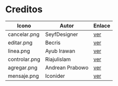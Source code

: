 # Creditos

| Icono | Autor | Enlace |
| --- | --- | --- |
| cancelar.png | SeyfDesigner | [ver](https://www.flaticon.es/autores/seyfdesigner) |
| editar.png | Becris | [ver](https://www.flaticon.es/autores/becris) |
| linea.png | Ayub Irawan | [ver](https://www.flaticon.es/autores/ayub-irawan) |
| controlar.png | Riajulislam | [ver](https://www.flaticon.es/autores/riajulislam) |
| agregar.png | Andrean Prabowo | [ver](https://www.flaticon.es/autores/andrean-prabowo) |
| mensaje.png | Iconider | [ver](https://www.flaticon.es/autores/iconider) |
